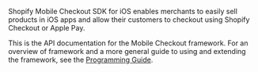 Shopify Mobile Checkout SDK for iOS enables merchants to easily sell products in iOS apps and allow their customers to checkout using Shopify Checkout or Apple Pay.

This is the API documentation for the Mobile Checkout framework. For an overview of framework and a more general guide to using and extending the framework, see the [Programming Guide](GuideOverview).

